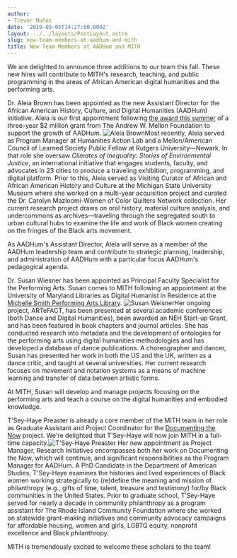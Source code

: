 ```yaml
---
author:
- Trevor Muñoz
date: '2019-09-05T14:27:00.000Z'
layout: ../../layouts/PostLayout.astro
slug: new-team-members-at-aadhum-and-mith
title: New Team Members at AADHum and MITH
---
```


We are delighted to announce three additions to our team this fall. These new hires will contribute to MITH's research, teaching, and public programming in the areas of African American digital humanities and the performing arts.

Dr. Aleia Brown has been appointed as the new Assistant Director for the African American History, Culture, and Digital Humanities (AADHum) initiative. Aleia is our first appointment following [the award this summer](https://today.umd.edu/articles/mellon-foundation-awards-28m-research-digitization-humanities-3149b8cd-34a5-4a21-af14-2a9c34ef8c2b) of a three-year \$2 million grant from The Andrew W. Mellon Foundation to support the growth of AADHum. ![Aleia Brown](/assets/images/2019-09-aleia-brown-320x202.jpg)Most recently, Aleia served as Program Manager at Humanities Action Lab and a Mellon/American Council of Learned Society Public Fellow at Rutgers University—Newark. In that role she oversaw _Climates of Inequality: Stories of Environmental Justice_, an international initiative that engages students, faculty, and advocates in 23 cities to produce a traveling exhibition, programming, and digital platform. Prior to this, Aleia served as Visiting Curator of African and African American History and Culture at the Michigan State University Museum where she worked on a multi-year acquisition project and curated the Dr. Carolyn Mazloomi-Women of Color Quilters Network collection. Her current research project draws on oral history, material culture analysis, and undercommons as archives—traveling through the segregated south to urban cultural hubs to examine the life and work of Black women creating on the fringes of the Black arts movement.

As AADHum's Assistant Director, Aleia will serve as a member of the AADHum leadership team and contribute to strategic planning, leadership, and administration of AADHum with a particular focus AADHum's pedagogical agenda.

Dr. Susan Wiesner has been appointed as Principal Faculty Specialist for the Performing Arts. Susan comes to MITH following an appointment at the University of Maryland Libraries as Digital Humanist in Residence at the [Michelle Smith Performing Arts Library](https://www.lib.umd.edu/mspal). ![Susan Weisner](/assets/images/2019-09-susan-weisner-320x202.jpg)Her ongoing project, ARTeFACT, has been presented at several academic conferences (both Dance and Digital Humanities), been awarded an NEH Start-up Grant, and has been featured in book chapters and journal articles. She has conducted research into metadata and the development of ontologies for the performing arts using digital humanities methodologies and has developed a database of dance publications. A choreographer and dancer, Susan has presented her work in both the US and the UK, written as a dance critic, and taught at several universities. Her current research focuses on movement and notation systems as a means of machine learning and transfer of data between artistic forms.

At MITH, Susan will develop and manage projects focusing on the performing arts and teach a course on the digital humanities and embodied knowledge.

T'Sey-Haye Preaster is already a core member of the MITH team in her role as Graduate Assistant and Project Coordinator for the [Documenting the Now](https://www.docnow.io/) project. We're delighted that T'Sey-Haye will now join MITH in a full-time capacity.![T'Sey-Haye Preaster](/assets/images/2018-11-58D36689FB2A4999A198EE6E801D48E0-320x202.jpg) Her new appointment as Project Manager, Research Initiatives encompasses both her work on Documenting the Now, which will continue, and significant responsibilities as the Program Manager for AADHum. A PhD Candidate in the Department of American Studies, T'Sey-Haye examines the histories and lived experiences of Black women working strategically to (re)define the meaning and mission of philanthropy (e.g., gifts of time, talent, treasure and testimony) for/by Black communities in the United States. Prior to graduate school, T’Sey-Haye served for nearly a decade in community philanthropy as a program assistant for The Rhode Island Community Foundation where she worked on statewide grant-making initiatives and community advocacy campaigns for affordable housing, women and girls, LGBTQ equity, nonprofit excellence and Black philanthropy.

MITH is tremendously excited to welcome these scholars to the team!